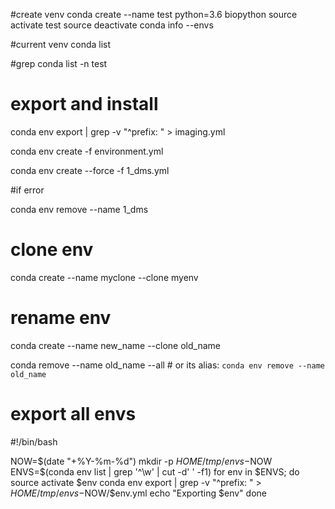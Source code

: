 #create venv
conda create --name test python=3.6 biopython
source activate test
source deactivate
conda info --envs

#current venv
conda list 

#grep
conda list -n test

# export and install
conda env export | grep -v "^prefix: " > imaging.yml

conda env create -f environment.yml

conda env create --force -f 1_dms.yml

#if error

conda env remove --name 1_dms

# clone env

conda create --name myclone --clone myenv

# rename env

conda create --name new_name --clone old_name

conda remove --name old_name --all # or its alias: `conda env remove --name old_name`

# export all envs

#!/bin/bash

NOW=$(date "+%Y-%m-%d")
mkdir -p $HOME/tmp/envs-$NOW
ENVS=$(conda env list | grep '^\w' | cut -d' ' -f1)
for env in $ENVS; do
    source activate $env
    conda env export | grep -v "^prefix: " > $HOME/tmp/envs-$NOW/$env.yml
    echo "Exporting $env"
done
